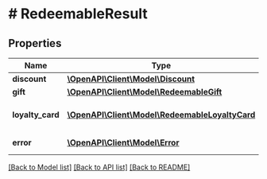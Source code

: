 # # RedeemableResult

## Properties

Name | Type | Description | Notes
------------ | ------------- | ------------- | -------------
**discount** | [**\OpenAPI\Client\Model\Discount**](Discount.md) |  | [optional]
**gift** | [**\OpenAPI\Client\Model\RedeemableGift**](RedeemableGift.md) |  | [optional]
**loyalty_card** | [**\OpenAPI\Client\Model\RedeemableLoyaltyCard**](RedeemableLoyaltyCard.md) | Loyalty Card object response | [optional]
**error** | [**\OpenAPI\Client\Model\Error**](Error.md) | Error in result | [optional]

[[Back to Model list]](../../README.md#models) [[Back to API list]](../../README.md#endpoints) [[Back to README]](../../README.md)
